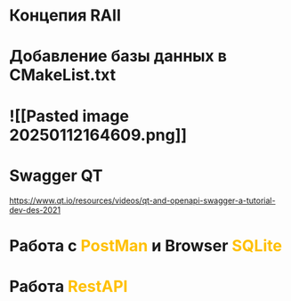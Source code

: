 # Концепия RAII

# Добавление базы данных в CMakeList.txt
# ![[Pasted image 20250112164609.png]]

# Swagger QT
https://www.qt.io/resources/videos/qt-and-openapi-swagger-a-tutorial-dev-des-2021
# Работа с <font color="#ffc000">PostMan</font> и Browser <font color="#ffc000">SQLite</font>
# Работа <font color="#ffc000">RestAPI</font>
#


